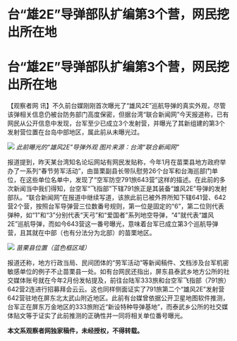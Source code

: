 # 台“雄2E”导弹部队扩编第3个营，网民挖出所在地

# 台“雄2E”导弹部队扩编第3个营，网民挖出所在地

【观察者网
讯】不久前台媒刚刚首次曝光了“雄风2E”巡航导弹的真实外观，尽管该弹相关信息仍被台防务部门高度保密，但据台湾“联合新闻网”今天报道称，已有网民从公开信息中发现，台军至少已成立3个发射营，并曝光了其新组建的第3个发射营位置在台岛中部地区，属此前从未曝光过。

![](https://inews.gtimg.com/om_bt/OKBu6FhVCQqvOPRtFzBUL6ddYDekUMqBqlLt5-H6hlabcAA/1000)
_此前曝光的“雄风2E”导弹外观 图片来源：台湾“联合新闻网”_

报道提到，昨天某台湾知名论坛网站有网民发贴称，今年1月在苗栗县地方政府举办了一系列“春节劳军活动”，由苗栗副县长带队慰劳26个台军和台海巡部门单位，在这些单位名单中，发现了“空军防空791旅643营”这样的描述。在此前的多次新闻当中我们得知，台空军“飞指部”下辖791旅正是其装备“雄风2E”导弹的发射部队。“联合新闻网”在报道中继续写道，该旅此前已被外界所知下辖641营、642营2个营，按照台军导弹营三位数番号规则，第一位是固定的“6”，第二位则代表弹种，如“1”和“3”分别代表“天弓”和“爱国者”系列地空导弹，“4”就代表“雄风2E”巡航导弹，而如今643营这一番号曝光，意味着台军已成立第3个巡航导弹营，且其就在中部（也有分法分为北部）的苗栗地区。

![](https://inews.gtimg.com/om_bt/O3Q4ptSU1W3tKXWLFxdf91IOMO9aUiwR9K2yLntbOTXLUAA/1000)
_苗栗县位置（蓝色框区域）_

报道还称，地方行政当局、民间团体的“劳军活动”等新闻稿件、文档涉及台军机密敏感单位的例子不止苗栗县一处。如有台网民还指出，屏东县泰武乡地方公所的社交媒体账号就在今年2月份发帖提及，前往台陆军333旅和台空军飞指部（791旅）642营2连进行招募拜会云云。这也同样侧面证实了791旅第二个“雄风2E”发射营642营驻地在屏东北太武山附近地区。此前有台媒曾依据公开卫星地图软件推测，台军正在屏东万金地区的333旅附近“新设特种导弹基地”，而泰武乡公所的社交媒体贴文等于证实了此前推测的正确性并一同将相关单位番号曝光。

**本文系观察者网独家稿件，未经授权，不得转载。**

